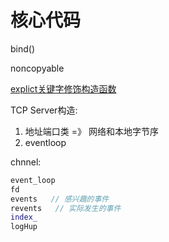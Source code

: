 # 核心代码

bind()

noncopyable


[explict关键字修饰构造函数](https://zhuanlan.zhihu.com/p/52152355s)


TCP Server构造:
1. 地址端口类   =》 网络和本地字节序
2. eventloop

chnnel:

```c++
event_loop
fd
events   // 感兴趣的事件
revents   // 实际发生的事件
index_
logHup
```